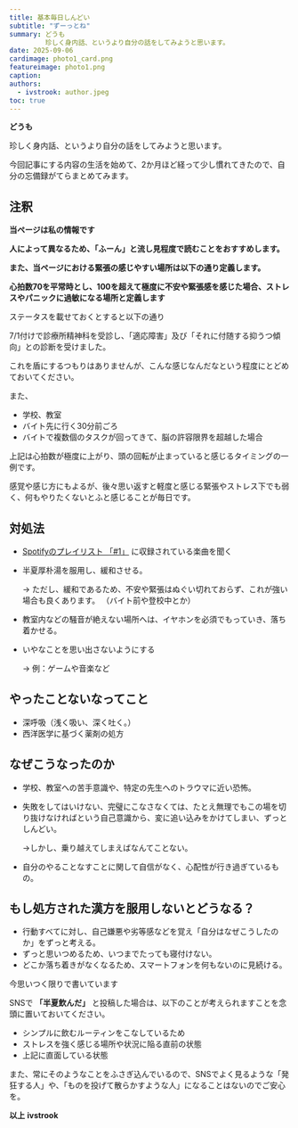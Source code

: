 ```yaml
---
title: 基本毎日しんどい
subtitle: "ずーっとね"
summary: どうも
         珍しく身内話、というより自分の話をしてみようと思います。
date: 2025-09-06
cardimage: photo1_card.png
featureimage: photo1.png
caption: 
authors:  
  - ivstrook: author.jpeg
toc: true
---
```

**どうも**

珍しく身内話、というより自分の話をしてみようと思います。

今回記事にする内容の生活を始めて、2か月ほど経って少し慣れてきたので、自分の忘備録がてらまとめてみます。

## 注釈
 **当ページは私の情報です**
 
 **人によって異なるため、「ふーん」と流し見程度で読むことをおすすめします。**
 
 **また、当ページにおける緊張の感じやすい場所は以下の通り定義します。**
 
 **心拍数70を平常時とし、100を超えて極度に不安や緊張感を感じた場合、ストレスやパニックに過敏になる場所と定義します**

ステータスを載せておくとすると以下の通り

7/1付けで診療所精神科を受診し、「適応障害」及び「それに付随する抑うつ傾向」との診断を受けました。

これを盾にするつもりはありませんが、こんな感じなんだなという程度にとどめておいてください。

また、
* 学校、教室
* バイト先に行く30分前ごろ
* バイトで複数個のタスクが回ってきて、脳の許容限界を超越した場合

上記は心拍数が極度に上がり、頭の回転が止まっていると感じるタイミングの一例です。

感覚や感じ方にもよるが、後々思い返すと軽度と感じる緊張やストレス下でも弱く、何もやりたくないとふと感じることが毎日です。

## 対処法

* [Spotifyのプレイリスト 「#1」](https://open.spotify.com/playlist/2taiT6FPv43kJR8GpyfWH9?si=-BFL1Xb4SiyM8Swn6lYQGA) に収録されている楽曲を聞く
* 半夏厚朴湯を服用し、緩和させる。

   -> ただし、緩和であるため、不安や緊張はぬぐい切れておらず、これが強い場合も良くあります。
   （バイト前や登校中とか）

* 教室内などの騒音が絶えない場所へは、イヤホンを必須でもっていき、落ち着かせる。
* いやなことを思い出さないようにする

   -> 例：ゲームや音楽など

## やったことないなってこと

* 深呼吸（浅く吸い、深く吐く。）
* 西洋医学に基づく薬剤の処方

## なぜこうなったのか

* 学校、教室への苦手意識や、特定の先生へのトラウマに近い恐怖。
* 失敗をしてはいけない、完璧にこなさなくては、たとえ無理でもこの場を切り抜けなければという自己意識から、変に追い込みをかけてしまい、ずっとしんどい。

   ->しかし、乗り越えてしまえばなんてことない。
* 自分のやることなすことに関して自信がなく、心配性が行き過ぎているもの。

## もし処方された漢方を服用しないとどうなる？

* 行動すべてに対し、自己嫌悪や劣等感などを覚え「自分はなぜこうしたのか」をずっと考える。
* ずっと思いつめるため、いつまでたっても寝付けない。
* どこか落ち着きがなくなるため、スマートフォンを何もないのに見続ける。


今思いつく限りで書いています

SNSで **「半夏飲んだ」** と投稿した場合は、以下のことが考えられますことを念頭に置いておいてください。
* シンプルに飲むルーティンをこなしているため
* ストレスを強く感じる場所や状況に陥る直前の状態
* 上記に直面している状態

また、常にそのようなことをふさぎ込んでいるので、SNSでよく見るような「発狂する人」や、「ものを投げて散らかすような人」になることはないのでご安心を。

**以上**
**ivstrook**
